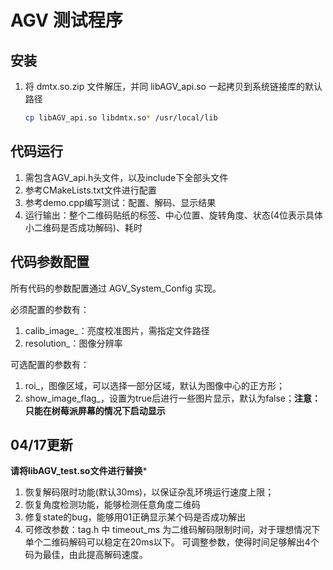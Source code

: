 # AGV 测试程序



## 安装

1. 将 dmtx.so.zip 文件解压，并同 libAGV_api.so 一起拷贝到系统链接库的默认路径

   ```bash
   cp libAGV_api.so libdmtx.so* /usr/local/lib
   ```

## 代码运行

1. 需包含AGV_api.h头文件，以及include下全部头文件
2. 参考CMakeLists.txt文件进行配置
3. 参考demo.cpp编写测试：配置、解码、显示结果
4. 运行输出：整个二维码贴纸的标签、中心位置、旋转角度、状态(4位表示具体小二维码是否成功解码)、耗时


## 代码参数配置

所有代码的参数配置通过 AGV_System_Config 实现。

必须配置的参数有：
1. calib_image_：亮度校准图片，需指定文件路径
2. resolution_：图像分辨率


可选配置的参数有：
1. roi_，图像区域，可以选择一部分区域，默认为图像中心的正方形；
2. show_image_flag_，设置为true后进行一些图片显示，默认为false；**注意：只能在树莓派屏幕的情况下启动显示**



## 04/17更新
**请将libAGV_test.so文件进行替换***
1. 恢复解码限时功能(默认30ms)，以保证杂乱环境运行速度上限；
2. 恢复角度检测功能，能够检测任意角度二维码
3. 修复state的bug，能够用01正确显示某个码是否成功解出
3. 可修改参数：tag.h 中 timeout_ms 为二维码解码限制时间，对于理想情况下单个二维码解码可以稳定在20ms以下。
可调整参数，使得时间足够解出4个码为最佳，由此提高解码速度。
